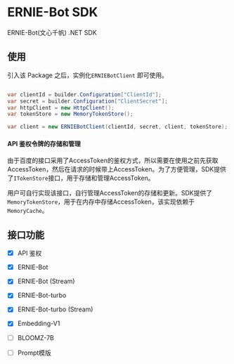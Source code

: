 ﻿# ERNIE-Bot SDK

ERNIE-Bot(文心千帆) .NET SDK


## 使用 

引入该 Package 之后，实例化`ERNIEBotClient` 即可使用。

```csharp

var clientId = builder.Configuration["ClientId"];
var secret = builder.Configuration["ClientSecret"];
var httpClient = new HttpClient();
var tokenStore = new MemoryTokenStore();

var client = new ERNIEBotClient(clientId, secret, client, tokenStore);
```

#### API 鉴权令牌的存储和管理

由于百度的接口采用了AccessToken的鉴权方式，所以需要在使用之前先获取AccessToken，然后在请求的时候带上AccessToken。为了方便管理，SDK提供了`ITokenStore`接口，用于存储和管理AccessToken。

用户可自行实现该接口，自行管理AccessToken的存储和更新。SDK提供了`MemoryTokenStore`，用于在内存中存储AccessToken，该实现依赖于`MemoryCache`。


## 接口功能

- [x] API 鉴权
- [x] ERNIE-Bot
- [x] ERNIE-Bot (Stream)
- [x] ERNIE-Bot-turbo
- [x] ERNIE-Bot-turbo (Stream)
- [x] Embedding-V1
- [ ] BLOOMZ-7B
- [ ] Prompt模版


